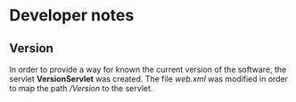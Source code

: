 Developer notes
===============

Version
-------

In order to provide a way for known the current version of the software, the servlet **VersionServlet** was created.
The file _web.xml_ was modified in order to map the path  _/Version_ to the servlet.